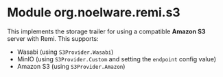 # Module org.noelware.remi.s3
This implements the storage trailer for using a compatible **Amazon S3** server with Remi. This supports:

- Wasabi (using `S3Provider.Wasabi`)
- MinIO (using `S3Provider.Custom` and setting the `endpoint` config value)
- Amazon S3 (using `S3Provider.Amazon`)
